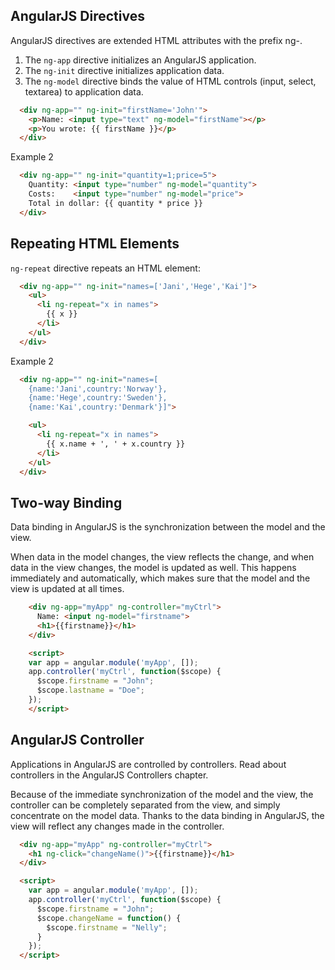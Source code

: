## AngularJS Directives

AngularJS directives are extended HTML attributes with the prefix ng-.
1. The `ng-app` directive initializes an AngularJS application.
1. The `ng-init` directive initializes application data.
1. The `ng-model` directive binds the value of HTML controls (input, select, textarea) to application data.

```html
  <div ng-app="" ng-init="firstName='John'">
    <p>Name: <input type="text" ng-model="firstName"></p>
    <p>You wrote: {{ firstName }}</p>
  </div>
```

Example 2

```html
  <div ng-app="" ng-init="quantity=1;price=5">
    Quantity: <input type="number" ng-model="quantity">
    Costs:    <input type="number" ng-model="price">
    Total in dollar: {{ quantity * price }}
  </div>
```


## Repeating HTML Elements
`ng-repeat` directive repeats an HTML element:

```html
  <div ng-app="" ng-init="names=['Jani','Hege','Kai']">
    <ul>
      <li ng-repeat="x in names">
        {{ x }}
      </li>
    </ul>
  </div>
```

Example 2

```html
  <div ng-app="" ng-init="names=[
    {name:'Jani',country:'Norway'},
    {name:'Hege',country:'Sweden'},
    {name:'Kai',country:'Denmark'}]">

    <ul>
      <li ng-repeat="x in names">
        {{ x.name + ', ' + x.country }}
      </li>
    </ul>
  </div>
```

## Two-way Binding
Data binding in AngularJS is the synchronization between the model and the view.

When data in the model changes, the view reflects the change, and when data in the view changes, the model is updated as well. This happens immediately and automatically, which makes sure that the model and the view is updated at all times.

```html
    <div ng-app="myApp" ng-controller="myCtrl">
      Name: <input ng-model="firstname">
      <h1>{{firstname}}</h1>
    </div>

    <script>
    var app = angular.module('myApp', []);
    app.controller('myCtrl', function($scope) {
      $scope.firstname = "John";
      $scope.lastname = "Doe";
    });
    </script>
```

## AngularJS Controller
Applications in AngularJS are controlled by controllers. Read about controllers in the AngularJS Controllers chapter.

Because of the immediate synchronization of the model and the view, the controller can be completely separated from the view, and simply concentrate on the model data. Thanks to the data binding in AngularJS, the view will reflect any changes made in the controller.

```html
  <div ng-app="myApp" ng-controller="myCtrl">
    <h1 ng-click="changeName()">{{firstname}}</h1>
  </div>

  <script>
    var app = angular.module('myApp', []);
    app.controller('myCtrl', function($scope) {
      $scope.firstname = "John";
      $scope.changeName = function() {
        $scope.firstname = "Nelly";
      }
    });
  </script>
```
